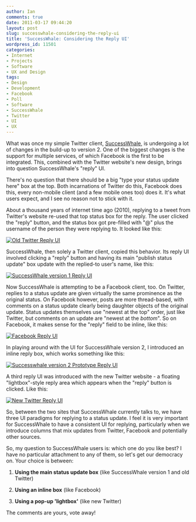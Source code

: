```yaml
---
author: Ian
comments: true
date: 2011-03-17 09:44:20
layout: post
slug: successwhale-considering-the-reply-ui
title: 'SuccessWhale: Considering the Reply UI'
wordpress_id: 11501
categories:
- Internet
- Projects
- Software
- UX and Design
tags:
- Design
- Development
- Facebook
- Poll
- Software
- SuccessWhale
- Twitter
- UI
- UX
---
```


What was once my simple Twitter client, [SuccessWhale](http://ianrenton.com/software/successwhale), is undergoing a lot of changes in the build-up to version 2.  One of the biggest changes is the support for multiple services, of which Facebook is the first to be integrated.  This, combined with the Twitter website's new design, brings into question SuccessWhale's "reply" UI.

There's no question that there should be a big "type your status update here" box at the top.  Both incarnations of Twitter do this, Facebook does this, every non-mobile client (and a few mobile ones too) does it.  It's what users expect, and I see no reason not to stick with it.

About a thousand years of internet time ago (2010), replying to a tweet from Twitter's website re-used that top status box for the reply.  The user clicked the "reply" button, and the status box got pre-filled with "@" plus the username of the person they were replying to.  It looked like this:

[![Old Twitter Reply UI](//files.ianrenton.com/sites/blog/2011/03/oldtwitter-top.png)](//files.ianrenton.com/sites/blog/2011/03/oldtwitter-top.png)

SuccessWhale, then solely a Twitter client, copied this behavior.  Its reply UI involved clicking a "reply" button and having its main "publish status update" box update with the replied-to user's name, like this:

[![SuccessWhale version 1 Reply UI](//files.ianrenton.com/sites/blog/2011/03/successwhale-top.png)](//files.ianrenton.com/sites/blog/2011/03/successwhale-top.png)

Now SuccessWhale is attempting to be a Facebook client, too.  On Twitter, replies to a status update are given virtually the same prominence as the original status.  On Facebook however, posts are more thread-based, with comments on a status update clearly being daughter objects of the original update.  Status updates themselves use "newest at the top" order, just like Twitter, but comments on an update are "newest at the _bottom_".  So on Facebook, it makes sense for the "reply" field to be inline, like this:

[![Facebook Reply UI](//files.ianrenton.com/sites/blog/2011/03/facebook-inline.png)](//files.ianrenton.com/sites/blog/2011/03/facebook-inline.png)

In playing around with the UI for SuccessWhale version 2, I introduced an inline reply box, which works something like this:

[![Successwhale version 2 Prototype Reply UI](//files.ianrenton.com/sites/blog/2011/03/successwhale-inline.png)](//files.ianrenton.com/sites/blog/2011/03/successwhale-inline.png)

A third reply UI was introduced with the new Twitter website - a floating "lightbox"-style reply area which appears when the "reply" button is clicked.  Like this:

[![New Twitter Reply UI](//files.ianrenton.com/sites/blog/2011/03/rsz_newtwitter-lightbox.png)](//files.ianrenton.com/sites/blog/2011/03/rsz_newtwitter-lightbox.png)

So, between the two sites that SuccessWhale currently talks to, we have three UI paradigms for replying to a status update.  I feel it is very important for SuccessWhale to have a consistent UI for replying, particularly when we introduce columns that mix updates from Twitter, Facebook and potentially other sources.

So, my question to SuccessWhale users is: which one do you like best?  I have no particular attachment to any of them, so let's get our democracy on.  Your choice is between:

	
  1. **Using the main status update box** (like SuccessWhale version 1 and old Twitter)

	
  2. **Using an inline box** (like Facebook)

	
  3. **Using a pop-up 'lightbox'** (like new Twitter)

The comments are yours, vote away!
